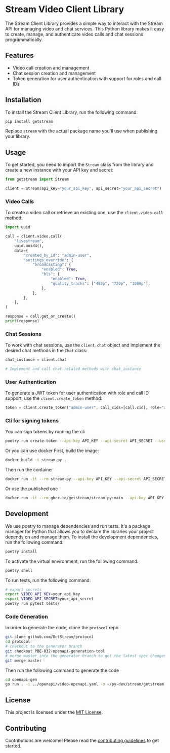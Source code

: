# Stream Video Client Library

The Stream Client Library provides a simple way to interact with the Stream API for managing video and chat services. This Python library makes it easy to create, manage, and authenticate video calls and chat sessions programmatically.

## Features

- Video call creation and management
- Chat session creation and management
- Token generation for user authentication with support for roles and call IDs

## Installation

To install the Stream Client Library, run the following command:

```sh
pip install getstream
```

Replace `stream` with the actual package name you'll use when publishing your library.

## Usage

To get started, you need to import the `Stream` class from the library and create a new instance with your API key and secret:

```python
from getstream import Stream

client = Stream(api_key="your_api_key", api_secret="your_api_secret")
```

### Video Calls

To create a video call or retrieve an existing one, use the `client.video.call` method:

```python
import uuid

call = client.video.call(
    "livestream",
    uuid.uuid4(),
    data={
        "created_by_id": "admin-user",
        "settings_override": {
            "broadcasting": {
                "enabled": True,
                "hls": {
                    "enabled": True,
                    "quality_tracks": ["480p", "720p", "1080p"],
                },
            },
        },
    },
)

response = call.get_or_create()
print(response)
```

### Chat Sessions

To work with chat sessions, use the `client.chat` object and implement the desired chat methods in the `Chat` class:

```python
chat_instance = client.chat

# Implement and call chat-related methods with chat_instance
```

### User Authentication

To generate a JWT token for user authentication with role and call ID support, use the `client.create_token` method:

```python
token = client.create_token("admin-user", call_cids=[call.cid], role="admin")
```

### Cli for signing tokens

You can sign tokens by running the cli

```sh
poetry run create-token --api-key API_KEY --api-secret API_SECRET --user-id USER_ID [--expiration EXPIRATION]
```

Or you can use docker
First, build the image:

```sh
docker build -t stream-py .
```

Then run the container

```sh
docker run -it --rm stream-py --api-key API_KEY --api-secret API_SECRET
```

Or use the published one 
```sh
docker run -it --rm ghcr.io/getstream/stream-py:main --api-key API_KEY --api-secret API_SECRET --user-id
```

## Development

We use poetry to manage dependencies and run tests. It's a package manager for Python that allows you to declare the libraries your project depends on and manage them.
To install the development dependencies, run the following command:

```sh
poetry install
```

To activate the virtual environment, run the following command:

```sh
poetry shell
```

To run tests, run the following command:
```sh
# export secrets
export VIDEO_API_KEY=your_api_key
export VIDEO_API_SECRET=your_api_secret
poetry run pytest tests/
```

### Code Generation

In order to generate the code, clone the `protocol` repo 
```sh
git clone github.com/GetStream/protocol
cd protocol
# checkout to the generator branch
git checkout PBE-832-openapi-generation-tool
# merge master into the generator branch to get the latest spec changes
git merge master
```

Then run the following command to generate the code
```sh
cd openapi-gen
go run . -i ../openapi/video-openapi.yaml -o ~/py-dev/stream/getstream  -c config.yaml # replicate with path to where you cloned the current repo
```

## License

This project is licensed under the [MIT License](LICENSE).

## Contributing

Contributions are welcome! Please read the [contributing guidelines](CONTRIBUTING.md) to get started.
